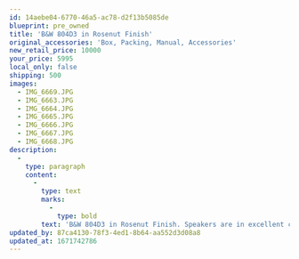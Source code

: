 ```yaml
---
id: 14aebe04-6770-46a5-ac78-d2f13b5085de
blueprint: pre_owned
title: 'B&W 804D3 in Rosenut Finish'
original_accessories: 'Box, Packing, Manual, Accessories'
new_retail_price: 10000
your_price: 5995
local_only: false
shipping: 500
images:
  - IMG_6669.JPG
  - IMG_6663.JPG
  - IMG_6664.JPG
  - IMG_6665.JPG
  - IMG_6666.JPG
  - IMG_6667.JPG
  - IMG_6668.JPG
description:
  -
    type: paragraph
    content:
      -
        type: text
        marks:
          -
            type: bold
        text: 'B&W 804D3 in Rosenut Finish. Speakers are in excellent condition with original boxes, packing and all accessories. There is a small nick on one tweeter (see picture) and one very small scuff on one back top edge (see picture) - otherwise, near perfect. One owner and roughly 2-3 years old. The speakers sold as new for $10,000.00'
updated_by: 87ca4130-78f3-4ed1-8b64-aa552d3d08a8
updated_at: 1671742786
---
```

